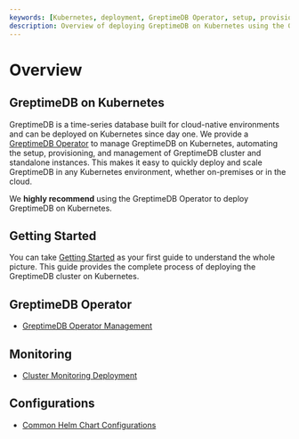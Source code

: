 ```yaml
---
keywords: [Kubernetes, deployment, GreptimeDB Operator, setup, provisioning, management]
description: Overview of deploying GreptimeDB on Kubernetes using the GreptimeDB Operator, including setup, provisioning, and management of clusters and standalone instances.
---
```


# Overview

## GreptimeDB on Kubernetes

GreptimeDB is a time-series database built for cloud-native environments and can be deployed on Kubernetes since day one. We provide a [GreptimeDB Operator](https://github.com/GrepTimeTeam/greptimedb-operator) to manage GreptimeDB on Kubernetes, automating the setup, provisioning, and management of GreptimeDB cluster and standalone instances. This makes it easy to quickly deploy and scale GreptimeDB in any Kubernetes environment, whether on-premises or in the cloud.

We **highly recommend** using the GreptimeDB Operator to deploy GreptimeDB on Kubernetes.

## Getting Started

You can take [Getting Started](./getting-started.md) as your first guide to understand the whole picture. This guide provides the complete process of deploying the GreptimeDB cluster on Kubernetes.

## GreptimeDB Operator

- [GreptimeDB Operator Management](./greptimedb-operator-management.md)

## Monitoring

- [Cluster Monitoring Deployment](./monitoring/cluster-monitoring-deployment.md)

## Configurations

- [Common Helm Chart Configurations](./common-helm-chart-configurations.md)
